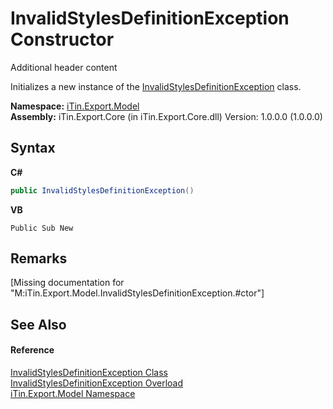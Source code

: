# InvalidStylesDefinitionException Constructor 
Additional header content 

Initializes a new instance of the <a href="T_iTin_Export_Model_InvalidStylesDefinitionException">InvalidStylesDefinitionException</a> class.

**Namespace:**&nbsp;<a href="N_iTin_Export_Model">iTin.Export.Model</a><br />**Assembly:**&nbsp;iTin.Export.Core (in iTin.Export.Core.dll) Version: 1.0.0.0 (1.0.0.0)

## Syntax

**C#**<br />
``` C#
public InvalidStylesDefinitionException()
```

**VB**<br />
``` VB
Public Sub New
```


## Remarks
\[Missing <remarks> documentation for "M:iTin.Export.Model.InvalidStylesDefinitionException.#ctor"\]

## See Also


#### Reference
<a href="T_iTin_Export_Model_InvalidStylesDefinitionException">InvalidStylesDefinitionException Class</a><br /><a href="Overload_iTin_Export_Model_InvalidStylesDefinitionException__ctor">InvalidStylesDefinitionException Overload</a><br /><a href="N_iTin_Export_Model">iTin.Export.Model Namespace</a><br />